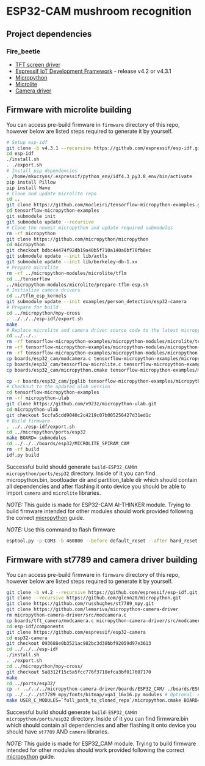# ESP32-CAM mushroom recognition
## Project dependencies
### Fire_beetle
- [TFT screen driver](https://github.com/russhughes/st7789_mpy)
- [Espressif IoT Development Framework](https://github.com/espressif/esp-idf) - release v4.2 or v4.3.1
- [Micropython](https://github.com/micropython/micropython)
- [Microlite](https://github.com/mocleiri/tensorflow-micropython-examples)
- [Camera driver](https://github.com/lemariva/micropython-camera-driver)

## Firmware with microlite building
You can access pre-build firmware in `firmware` directory of this repo, however below are listed steps required to generate it by yourself.
```bash
# Setup esp-idf
git clone -b v4.3.1 --recursive https://github.com/espressif/esp-idf.git
cd esp-idf
./install.sh
. ./export.sh
# Install pip dependencies
. /home/mkuczyns/.espressif/python_env/idf4.3_py3.8_env/bin/activate
pip install Pillow
pip install Wave
# Clone and update microlite repo
cd ..
git clone https://github.com/mocleiri/tensorflow-micropython-examples.git
cd tensorflow-micropython-examples
git submodule init
git submodule update --recursive
# Clone the newest micropython and update required submodules
rm -rf micropython
git clone https://github.com/micropython/micropython
cd micropython
git checkout bdbc44474f92db19a40b5f710a140a0bf70fb0ec
git submodule update --init lib/axtls
git submodule update --init lib/berkeley-db-1.xx
# Prepare microlite
rm -rf ../micropython-modules/microlite/tflm
cd ../tensorflow
../micropython-modules/microlite/prepare-tflm-esp.sh
# Initialize camera drivers
cd ../tflm_esp_kernels
git submodule update --init examples/person_detection/esp32-camera
# Prepare for build
cd ../micropython/mpy-cross
. ../../../esp-idf/export.sh 
make
# Replace microlite and camera driver source code to the latest micropython requirements
cd ../../..
rm -rf tensorflow-micropython-examples/micropython-modules/microlite/tensorflow-microlite.c
rm -rf tensorflow-micropython-examples/micropython-modules/micropython-camera-driver/modcamera.c
rm -rf tensorflow-micropython-examples/micropython-modules/micropython.cmake
cp boards/esp32_cam/modcamera.c tensorflow-micropython-examples/micropython-modules/micropython-camera-driver/
cp boards/esp32_cam/tensorflow-microlite.c tensorflow-micropython-examples/micropython-modules/microlite/
cp boards/esp32_cam/micropython.cmake tensorflow-micropython-examples/micropython-modules/micropython.cmake

cp -r boards/esp32_cam/jpglib tensorflow-micropython-examples/micropython-modules/jpglib
# Checkout to the updated ulab version
cd tensorflow-micropython-examples
rm -rf micropython-ulab
git clone https://github.com/v923z/micropython-ulab.git
cd micropython-ulab
git checkout 5ccfa5cdd9040c2c4219c07b005256427d31ed1c
# Build firmware
. ../../esp-idf/export.sh
cd ../micropython/ports/esp32
make BOARD= submodules
cd ../../../boards/esp32/MICROLITE_SPIRAM_CAM
rm -rf build
idf.py build
```

Successful build should generate `build-ESP32_CAM`in `micropython/ports/esp32` directory. Inside of it you can find micropython.bin, bootloader dir and partition_table dir which should contain all dependencies and after flashing it onto device you should be able to import `camera` and `microlite` libraries. 

*NOTE:* This guide is made for ESP32-CAM AI-THINKER module. Trying to build firmware intended for other modules should work provided following the correct [micropython](https://github.com/micropython/micropython) guide.

*NOTE:* Use this command to flash firmware
```bash
esptool.py -p COM3 -b 460800 --before default_reset --after hard_reset --chip esp32 write_flash --flash_mode dio --flash_size detect --flash_freq 40m 0x1000 .\bootloader\bootloader.bin 0x8000 .\partition_table\partition-table.bin 0x10000 .\micropython.bin
```

## Firmware with st7789 and camera driver building
You can access pre-build firmware in `firmware` directory of this repo, however below are listed steps required to generate it by yourself.
```bash
git clone -b v4.2 --recursive https://github.com/espressif/esp-idf.git
git clone --recursive https://github.com/glenn20/micropython.git
git clone https://github.com/russhughes/st7789_mpy.git
git clone https://github.com/lemariva/micropython-camera-driver
rm micropython-camera-driver/src/modcamera.c
cp boards/tft_camera/modcamera.c micropython-camera-driver/src/modcamera.c
cd esp-idf/components
git clone https://github.com/espressif/esp32-camera
cd esp32-camera
git checkout 093688e0b3521ac982bc3d38bbf92059d97e3613
cd ../../../esp-idf
./install.sh
. ./export.sh
cd ../micropython/mpy-cross/
git checkout 5a8312f15c5a5fcc776f3710efca3bf017607170
make
cd ../ports/esp32/
cp -r ../../../micropython-camera-driver/boards/ESP32_CAM/ ./boards/ESP32_CAM
cp ../../../st7789_mpy/fonts/bitmap/vga1_16x16.py modules # Optional: Adding font in order to display text
make USER_C_MODULES=`full_path_to_cloned_repo`/micropython.cmake BOARD=ESP32_CAM FROZEN_MANIFEST="" FROZEN_MPY_DIR=$UPYDIR/modules
```

Successful build should generate `build-ESP32_CAM`in `micropython/ports/esp32` directory. Inside of it you can find firmware.bin which should contain all dependencies and after flashing it onto device you should have `st7789` AND `camera` libraries. 

*NOTE:* This guide is made for ESP32_CAM module. Trying to build firmware intended for other modules should work provided following the correct [micropython](https://github.com/micropython/micropython) guide.
